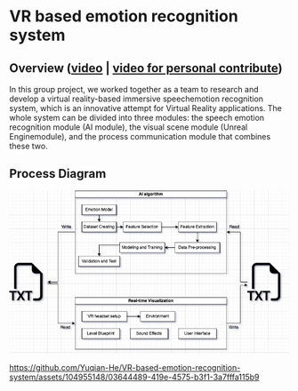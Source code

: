 # VR based emotion recognition system 

## Overview ([video](https://youtu.be/sESbvDa2bjo) | [video for personal contribute](https://youtu.be/IIWplrW0tFM))
In this group project, we worked together as a team to research and develop a virtual reality-based immersive speechemotion recognition system, which is an innovative attempt for Virtual Reality applications. The whole system can be divided into three modules: the speech emotion recognition module (AI module), the visual scene module (Unreal Enginemodule), and the process communication module that combines these two.  

## Process Diagram
![](/GroupProject.jpg)


https://github.com/Yuqian-He/VR-based-emotion-recognition-system/assets/104955148/03644489-419e-4575-b3f1-3a7fffa115b9

